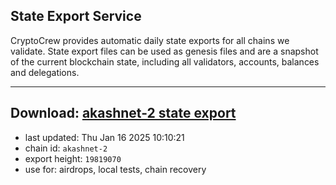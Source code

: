 ## State Export Service
CryptoCrew provides automatic daily state exports for all chains we validate. State export files can be used as genesis files and are a snapshot of the current blockchain state, including all validators, accounts, balances and delegations.

---
**Download: [akashnet-2 state export](https://dl-eu2.ccvalidators.com/SERVICE/akash/akashnet-2_export_19819070.json)**
---

- last updated: Thu Jan 16 2025 10:10:21
- chain id: `akashnet-2`
- export height: `19819070`
- use for: airdrops, local tests, chain recovery
